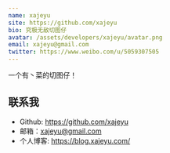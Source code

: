 ```yaml
---
name: xajeyu
site: https://github.com/xajeyu
bio: 究极无敌切图仔 
avatar: /assets/developers/xajeyu/avatar.png
email: xajeyu@gmail.com
twitter: https://www.weibo.com/u/5059307505
---
```


一个有丶菜的切图仔！

## 联系我

- Github: <https://github.com/xajeyu>
- 邮箱：xajeyu@gmail.com
- 个人博客: <https://blog.xajeyu.com/>
